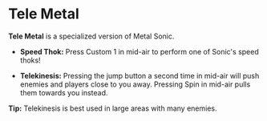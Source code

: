 # Tele Metal
**Tele Metal** is a specialized version of Metal Sonic.

- **Speed Thok:**
Press Custom 1 in mid-air to perform one of Sonic's speed thoks!

- **Telekinesis:**
Pressing the jump button a second time in mid-air will push enemies and players close to you away.
Pressing Spin in mid-air pulls them towards you instead.

**Tip:** Telekinesis is best used in large areas with many enemies.
